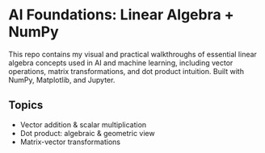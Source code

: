 # AI Foundations: Linear Algebra + NumPy

This repo contains my visual and practical walkthroughs of essential linear algebra concepts used in AI and machine learning, including vector operations, matrix transformations, and dot product intuition. Built with NumPy, Matplotlib, and Jupyter.

## Topics

- Vector addition & scalar multiplication
- Dot product: algebraic & geometric view
- Matrix-vector transformations
